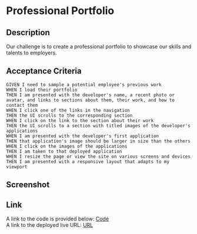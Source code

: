 # Professional Portfolio

## Description

Our challenge is to create a professional portfolio to showcase our skills and talents to employers.

## Acceptance Criteria
```
GIVEN I need to sample a potential employee's previous work
WHEN I load their portfolio
THEN I am presented with the developer's name, a recent photo or avatar, and links to sections about them, their work, and how to contact them
WHEN I click one of the links in the navigation
THEN the UI scrolls to the corresponding section
WHEN I click on the link to the section about their work
THEN the UI scrolls to a section with titled images of the developer's applications
WHEN I am presented with the developer's first application
THEN that application's image should be larger in size than the others
WHEN I click on the images of the applications
THEN I am taken to that deployed application
WHEN I resize the page or view the site on various screens and devices
THEN I am presented with a responsive layout that adapts to my viewport
```

## Screenshot

## Link

A link to the code is provided below: [Code](https://github.com/jgarcia45/professional-portfolio)
<br>
A link to the deployed live URL: [URL](https://jgarcia45.github.io/professional-portfolio/)
